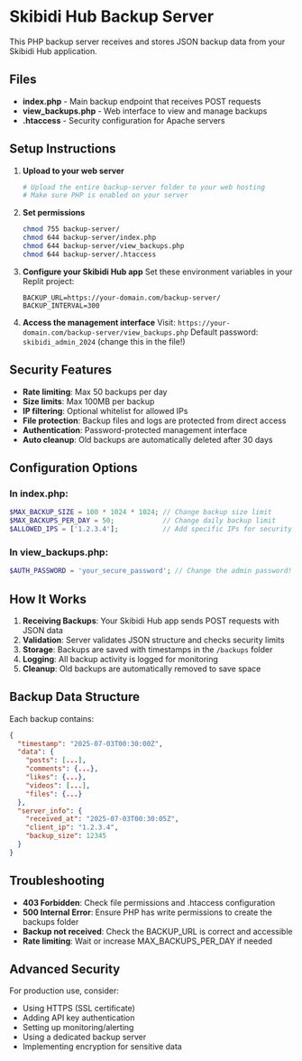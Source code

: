 # Skibidi Hub Backup Server

This PHP backup server receives and stores JSON backup data from your Skibidi Hub application.

## Files

- **index.php** - Main backup endpoint that receives POST requests
- **view_backups.php** - Web interface to view and manage backups
- **.htaccess** - Security configuration for Apache servers

## Setup Instructions

1. **Upload to your web server**
   ```bash
   # Upload the entire backup-server folder to your web hosting
   # Make sure PHP is enabled on your server
   ```

2. **Set permissions**
   ```bash
   chmod 755 backup-server/
   chmod 644 backup-server/index.php
   chmod 644 backup-server/view_backups.php
   chmod 644 backup-server/.htaccess
   ```

3. **Configure your Skibidi Hub app**
   Set these environment variables in your Replit project:
   ```
   BACKUP_URL=https://your-domain.com/backup-server/
   BACKUP_INTERVAL=300
   ```

4. **Access the management interface**
   Visit: `https://your-domain.com/backup-server/view_backups.php`
   Default password: `skibidi_admin_2024` (change this in the file!)

## Security Features

- **Rate limiting**: Max 50 backups per day
- **Size limits**: Max 100MB per backup
- **IP filtering**: Optional whitelist for allowed IPs
- **File protection**: Backup files and logs are protected from direct access
- **Authentication**: Password-protected management interface
- **Auto cleanup**: Old backups are automatically deleted after 30 days

## Configuration Options

### In index.php:
```php
$MAX_BACKUP_SIZE = 100 * 1024 * 1024; // Change backup size limit
$MAX_BACKUPS_PER_DAY = 50;            // Change daily backup limit
$ALLOWED_IPS = ['1.2.3.4'];           // Add specific IPs for security
```

### In view_backups.php:
```php
$AUTH_PASSWORD = 'your_secure_password'; // Change the admin password!
```

## How It Works

1. **Receiving Backups**: Your Skibidi Hub app sends POST requests with JSON data
2. **Validation**: Server validates JSON structure and checks security limits
3. **Storage**: Backups are saved with timestamps in the `/backups` folder
4. **Logging**: All backup activity is logged for monitoring
5. **Cleanup**: Old backups are automatically removed to save space

## Backup Data Structure

Each backup contains:
```json
{
  "timestamp": "2025-07-03T00:30:00Z",
  "data": {
    "posts": [...],
    "comments": {...},
    "likes": {...},
    "videos": [...],
    "files": {...}
  },
  "server_info": {
    "received_at": "2025-07-03T00:30:05Z",
    "client_ip": "1.2.3.4",
    "backup_size": 12345
  }
}
```

## Troubleshooting

- **403 Forbidden**: Check file permissions and .htaccess configuration
- **500 Internal Error**: Ensure PHP has write permissions to create the backups folder
- **Backup not received**: Check the BACKUP_URL is correct and accessible
- **Rate limiting**: Wait or increase MAX_BACKUPS_PER_DAY if needed

## Advanced Security

For production use, consider:
- Using HTTPS (SSL certificate)
- Adding API key authentication
- Setting up monitoring/alerting
- Using a dedicated backup server
- Implementing encryption for sensitive data